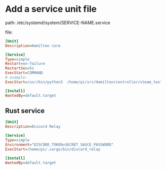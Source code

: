 # Add a service unit file

path: /etc/systemd/system/SERVICE-NAME.service  

file:  

``` ini
[Unit]
Description=Hamilton core

[Service]
Type=simple
Restart=on-failure
RestartSec=5s
ExecStart=COMMAND
# example:
ExecStart=/usr/bin/python3  /home/pi/src/Hamilton/controller/steam_test.py

[Install]
WantedBy=default.target
```

## Rust service

``` ini
[Unit]
Description=Discord Relay

[Service]
Type=simple
Environment="DISCORD_TOKEN=SECRET_SAUCE_PASSWORD"
ExecStart=/home/pi/.cargo/bin/discord_relay

[Install]
WantedBy=default.target
```
